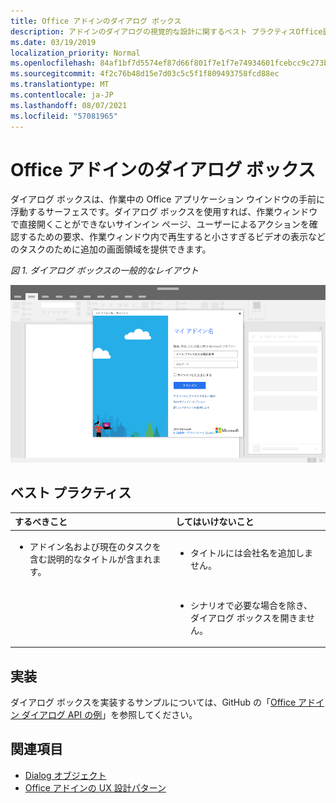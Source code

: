 ```yaml
---
title: Office アドインのダイアログ ボックス
description: アドインのダイアログの視覚的な設計に関するベスト プラクティスOffice説明します。
ms.date: 03/19/2019
localization_priority: Normal
ms.openlocfilehash: 84af1bf7d5574ef87d66f801f7e1f7e74934601fcebcc9c273b9e9e40e8f4e38
ms.sourcegitcommit: 4f2c76b48d15e7d03c5c5f1f809493758fcd88ec
ms.translationtype: MT
ms.contentlocale: ja-JP
ms.lasthandoff: 08/07/2021
ms.locfileid: "57081965"
---
```

# <a name="dialog-boxes-in-office-add-ins"></a>Office アドインのダイアログ ボックス

ダイアログ ボックスは、作業中の Office アプリケーション ウインドウの手前に浮動するサーフェスです。ダイアログ ボックスを使用すれば、作業ウィンドウで直接開くことができないサインイン ページ、ユーザーによるアクションを確認するための要求、作業ウィンドウ内で再生すると小さすぎるビデオの表示などのタスクのために追加の画面領域を提供できます。

*図 1. ダイアログ ボックスの一般的なレイアウト*

![アプリケーションに表示されるダイアログ ボックスの一般的なOfficeです。](../images/overview-with-app-dialog.png)

## <a name="best-practices"></a>ベスト プラクティス

|するべきこと|してはいけないこと|
|:-----|:--------|
|<ul><li>アドイン名および現在のタスクを含む説明的なタイトルが含まれます。</li></ul>|<ul><li>タイトルには会社名を追加しません。</li></ul>|
||<ul><li>シナリオで必要な場合を除き、ダイアログ ボックスを開きません。</li></ul>|

## <a name="implementation"></a>実装

ダイアログ ボックスを実装するサンプルについては、GitHub の「[Office アドイン ダイアログ API の例](https://github.com/OfficeDev/Office-Add-in-Dialog-API-Simple-Example)」を参照してください。

## <a name="see-also"></a>関連項目

- [Dialog オブジェクト](/javascript/api/office/office.dialog)
- [Office アドインの UX 設計パターン](../design/ux-design-pattern-templates.md)
